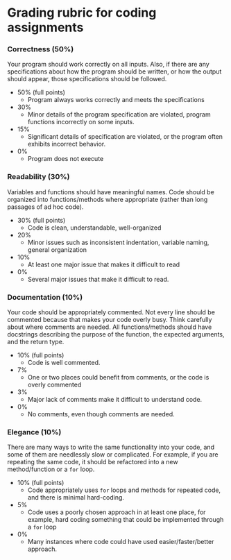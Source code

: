# Grading rubric for coding assignments

### Correctness (50%)

Your program should work correctly on all inputs. Also, if there are any
specifications about how the program should be written, or how the output
should appear, those specifications should be followed.

* 50% (full points)
  * Program always works correctly and meets the specifications
* 30%
  * Minor details of the program specification are violated, program functions
    incorrectly on some inputs.
* 15%
  * Significant details of specification are violated, or the program often exhibits incorrect behavior.
* 0%
  * Program does not execute

### Readability (30%)

Variables and functions should have meaningful names. Code should be organized
into functions/methods where appropriate (rather than long passages of ad hoc
code).

* 30% (full points)
  * Code is clean, understandable, well-organized
* 20%
  * Minor issues such as inconsistent indentation, variable naming, general organization
* 10%
  * At least one major issue that makes it difficult to read
* 0%
  * Several major issues that make it difficult to read.

### Documentation (10%)

Your code should be appropriately commented. Not every line should be commented
because that makes your code overly busy.  Think carefully about where comments
are needed. All functions/methods should have docstrings describing the purpose
of the function, the expected arguments, and the return type.

* 10% (full points)
  * Code is well commented.
* 7%
  * One or two places could benefit from comments, or the code is overly
    commented
* 3%
  * Major lack of comments make it difficult to understand code.
* 0%
  * No comments, even though comments are needed.

### Elegance (10%)

There are many ways to write the same functionality into your code, and some of
them are needlessly slow or complicated. For example, if you are repeating the
same code, it should be refactored into a new method/function or a `for` loop.

* 10% (full points)
  * Code appropriately uses `for` loops and methods for repeated code, and
    there is minimal hard-coding.
* 5%
  * Code uses a poorly chosen approach in at least one place, for example, hard
    coding something that could be implemented through a `for` loop
* 0%
  * Many instances where code could have used easier/faster/better approach.

